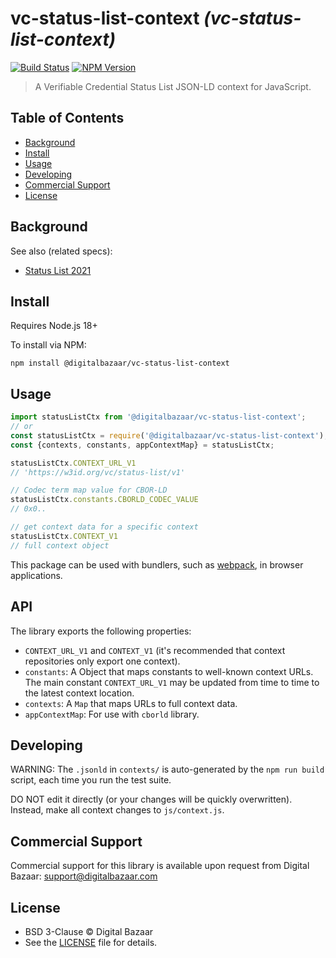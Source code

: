 # vc-status-list-context _(vc-status-list-context)_

[![Build Status](https://img.shields.io/github/actions/workflow/status/digitalbazaar/vc-status-list-context/main.yml)](https://github.com/digitalbazaar/vc-status-list-context/actions/workflow/main.yml)
[![NPM Version](https://img.shields.io/npm/v/@digitalbazaar/vc-status-list-context.svg)](https://npm.im/@digitalbazaar/vc-status-list-context)

> A Verifiable Credential Status List JSON-LD context for JavaScript.

## Table of Contents

- [Background](#background)
- [Install](#install)
- [Usage](#usage)
- [Developing](#developing)
- [Commercial Support](#commercial-support)
- [License](#license)

## Background

See also (related specs):

* [Status List 2021](https://w3c-ccg.github.io/vc-status-list-2021/)

## Install

Requires Node.js 18+

To install via NPM:

```
npm install @digitalbazaar/vc-status-list-context
```

## Usage

```js
import statusListCtx from '@digitalbazaar/vc-status-list-context';
// or
const statusListCtx = require('@digitalbazaar/vc-status-list-context');
const {contexts, constants, appContextMap} = statusListCtx;

statusListCtx.CONTEXT_URL_V1
// 'https://w3id.org/vc/status-list/v1'

// Codec term map value for CBOR-LD
statusListCtx.constants.CBORLD_CODEC_VALUE
// 0x0..

// get context data for a specific context
statusListCtx.CONTEXT_V1
// full context object
```

This package can be used with bundlers, such as [webpack][], in browser
applications.

## API

The library exports the following properties:
- `CONTEXT_URL_V1` and `CONTEXT_V1` (it's recommended that context repositories only export one context).
- `constants`: A Object that maps constants to well-known context URLs. The
  main constant `CONTEXT_URL_V1` may be updated from time to time to the
  latest context location.
- `contexts`: A `Map` that maps URLs to full context data.
- `appContextMap`: For use with `cborld` library.

## Developing

WARNING: The `.jsonld` in `contexts/` is auto-generated by the `npm run build` script,
each time you run the test suite.

DO NOT edit it directly (or your changes will be quickly overwritten).
Instead, make all context changes to `js/context.js`.

## Commercial Support

Commercial support for this library is available upon request from
Digital Bazaar: support@digitalbazaar.com

## License

- BSD 3-Clause © Digital Bazaar
- See the [LICENSE](./LICENSE) file for details.

[webpack]: https://webpack.js.org/
